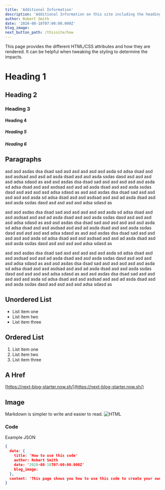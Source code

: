 ```yaml
---
title: 'Additional Information'
description: 'Additional Information on this site including the headings, etc.'
author: Robert Smith
date: '2020-08-18T07:00:00.000Z'
blog_image:
next_button_path: /thissite/how
---
```


This page provides the different HTML/CSS attributes and how they are rendered. It can be helpful when tweaking the styling to determine the impacts.


# Heading 1

## Heading 2

### Heading 3

#### Heading 4

##### Heading 5

##### Heading 6


## Paragraphs
asd asd asdas dsa dsad sad asd asd asd asd asd asda sd adsa dsad asd asd asdsad asd asd ad asda dsad asd asd asda ssdas dasd asd asd asd asd adsa sdasd as asd asd asdas dsa dsad sad asd asd asd asd asd asda sd adsa dsad asd asd asdsad asd asd ad asda dsad asd asd asda ssdas dasd asd asd asd asd adsa sdasd as asd asd asdas dsa dsad sad asd asd asd asd asd asda sd adsa dsad asd asd asdsad asd asd ad asda dsad asd asd asda ssdas dasd asd asd asd asd adsa sdasd as

asd asd asdas dsa dsad sad asd asd asd asd asd asda sd adsa dsad asd asd asdsad asd asd ad asda dsad asd asd asda ssdas dasd asd asd asd asd adsa sdasd as asd asd asdas dsa dsad sad asd asd asd asd asd asda sd adsa dsad asd asd asdsad asd asd ad asda dsad asd asd asda ssdas dasd asd asd asd asd adsa sdasd as asd asd asdas dsa dsad sad asd asd asd asd asd asda sd adsa dsad asd asd asdsad asd asd ad asda dsad asd asd asda ssdas dasd asd asd asd asd adsa sdasd as

asd asd asdas dsa dsad sad asd asd asd asd asd asda sd adsa dsad asd asd asdsad asd asd ad asda dsad asd asd asda ssdas dasd asd asd asd asd adsa sdasd as asd asd asdas dsa dsad sad asd asd asd asd asd asda sd adsa dsad asd asd asdsad asd asd ad asda dsad asd asd asda ssdas dasd asd asd asd asd adsa sdasd as asd asd asdas dsa dsad sad asd asd asd asd asd asda sd adsa dsad asd asd asdsad asd asd ad asda dsad asd asd asda ssdas dasd asd asd asd asd adsa sdasd as
 
## Unordered List
- List item one
- List item two
- List item three

## Ordered List
1. List item one
2. List item two
3. List item three

## A Href
[https://next-blog-starter.now.sh/](https://next-blog-starter.now.sh/)


## Image
Markdown is simpler to write and easier to read.
![HTML](markdown-example.webp)

### Code
Example JSON
```json
{
  data: {
    title: 'How to use this code'
    author: Robert Smith
    date: '2020-08-18T07:00:00.000Z'
    blog_image:
  },
  content: 'This page shows you how to use this code to create your own blog.'
}
```